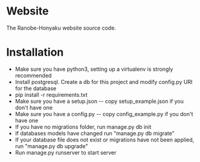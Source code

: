 # Website
The Ranobe-Honyaku website source code.

# Installation
* Make sure you have python3, setting up a virtualenv is strongly recommended
* Install postgresql. Create a db for this project and modify config.py URI for the database
* pip install -r requirements.txt
* Make sure you have a setup.json -- copy setup_example.json if you don't have one
* Make sure you have a config.py -- copy config_example.py if you don't have one
* If you have no migrations folder, run manage.py db init
* If databases models have changed run "manage.py db migrate"
* If your database file does not exist or migrations have not been applied, run "manage.py db upgrade"
* Run manage.py runserver to start server